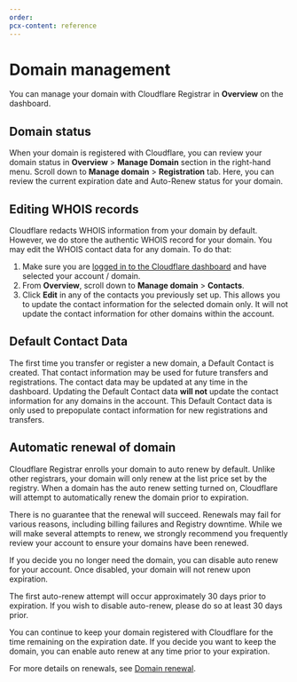 ```yaml
---
order:
pcx-content: reference
---
```


# Domain management

You can manage your domain with Cloudflare Registrar in **Overview** on the dashboard.

## Domain status

When your domain is registered with Cloudflare, you can review your domain status in **Overview** > **Manage Domain** section in the right-hand menu. Scroll down to **Manage domain** > **Registration** tab. Here, you can review the current expiration date and Auto-Renew status for your domain.

## Editing WHOIS records

Cloudflare redacts WHOIS information from your domain by default. However, we do store the authentic WHOIS record for your domain. You may edit the WHOIS contact data for any domain. To do that: 

1. Make sure you are [logged in to the Cloudflare dashboard](https://dash.cloudflare.com/login) and have selected your account / domain.
1. From **Overview**, scroll down to **Manage domain** > **Contacts**.
1. Click **Edit** in any of the contacts you previously set up. This allows you to update the contact information for the selected domain only. It will not update the contact information for other domains within the account.

## Default Contact Data

The first time you transfer or register a new domain, a Default Contact is created. That contact information may be used for future transfers and registrations. The contact data may be updated at any time in the dashboard. Updating the Default Contact data **will not** update the contact information for any domains in the account. This Default Contact data is only used to prepopulate contact information for new registrations and transfers.

## Automatic renewal of domain

Cloudflare Registrar enrolls your domain to auto renew by default. Unlike other registrars, your domain will only renew at the list price set by the registry. When a domain has the auto renew setting turned on, Cloudflare will attempt to automatically renew the domain prior to expiration. 

There is no guarantee that the renewal will succeed. Renewals may fail for various reasons, including billing failures and Registry downtime. While we will make several attempts to renew, we strongly recommend you frequently review your account to ensure your domains have been renewed.

If you decide you no longer need the domain, you can disable auto renew for your account. Once disabled, your domain will not renew upon expiration.

<Aside type="note" header="Note">

The first auto-renew attempt will occur approximately 30 days prior to expiration. If you wish to disable auto-renew, please do so at least 30 days prior.

</Aside>

You can continue to keep your domain registered with Cloudflare for the time remaining on the expiration date. If you decide you want to keep the domain, you can enable auto renew at any time prior to your expiration.

For more details on renewals, see [Domain renewal](/account-options/renew-domains).